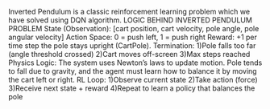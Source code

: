 Inverted Pendulum is a classic reinforcement learning problem which we have solved using DQN algorithm.
LOGIC BEHIND INVERTED PENDULUM PROBLEM
State (Observation): [cart position, cart velocity, pole angle,
pole angular velocity]
Action Space: 0 = push left, 1 = push right
Reward: +1 per time step the pole stays upright (CartPole).
Termination: 1)Pole falls too far (angle threshold crossed)
2)Cart moves off-screen
 3)Max steps reached
Physics Logic: The system uses Newton’s laws to update
motion. Pole tends to fall due to gravity, and the agent must learn
how to balance it by moving the cart left or right.
RL Loop: 1)Observe current state
 2)Take action (force)
 3)Receive next state + reward
 4)Repeat to learn a policy that balances the pole
